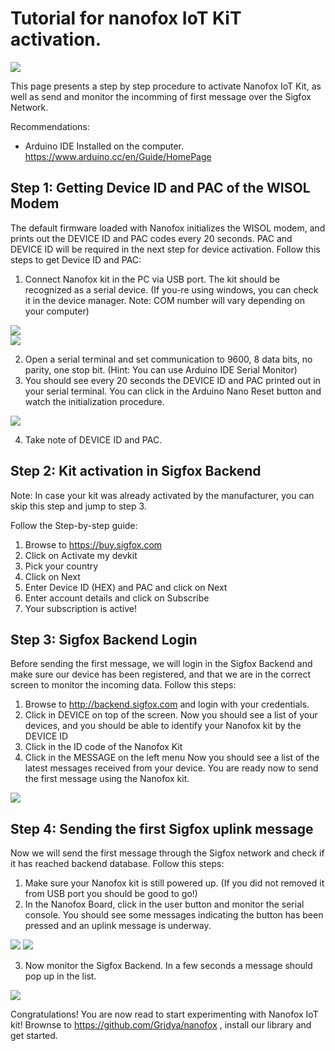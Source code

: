 # Tutorial for nanofox IoT KiT activation.

![](https://i.postimg.cc/NjzpBQ3r/kit-editeduppp.png)

This page presents a step by step procedure to activate Nanofox IoT Kit, as well as send and monitor the incomming of first message over the Sigfox Network.  

Recommendations:
- Arduino IDE Installed on the computer. https://www.arduino.cc/en/Guide/HomePage

## Step 1: Getting Device ID and PAC of the WISOL Modem

The default firmware loaded with Nanofox initializes the WISOL modem, and prints out the DEVICE ID and PAC codes every 20 seconds. PAC and DEVICE ID will be required in the next step for device activation. 
Follow this steps to get Device ID and PAC:

1.  Connect Nanofox kit in the PC via USB port. The kit should be recognized as a serial device. (If you-re using windows, you can check it in the device manager. Note: COM number will vary depending on your computer)

![](https://i.postimg.cc/nrDmJJtp/image.png)  
![](https://i.postimg.cc/66MHYVM0/image.png) 

2.  Open a serial terminal and set communication to 9600, 8 data bits, no parity, one stop bit. (Hint: You can use Arduino IDE Serial Monitor) 
3.  You should see every 20 seconds the DEVICE ID and PAC printed out in your serial terminal. You can click in the Arduino Nano Reset button and watch the initialization procedure.

![](https://i.postimg.cc/7ZhbS4f9/image.png) 

4.  Take note of DEVICE ID and PAC.


## Step 2: Kit activation in Sigfox Backend

Note: In case your kit was already activated by the manufacturer, you can skip this step and jump to step 3.

Follow the Step-by-step guide:

1.  Browse to https://buy.sigfox.com
2.  Click on Activate my devkit
3.  Pick your country
4.  Click on Next
5.  Enter Device ID (HEX) and PAC and click on Next
6.  Enter account details and click on Subscribe
7.  Your subscription is active!

## Step 3: Sigfox Backend Login

Before sending the first message, we will login in the Sigfox Backend and make sure our device has been registered, and that we are in the correct screen to monitor the incoming data.
Follow this steps:

1.  Browse to http://backend.sigfox.com and login with your credentials.
2.  Click in DEVICE on top of the screen. 
  Now you should see a list of your devices, and you should be able to identify your Nanofox kit by the DEVICE ID
3.  Click in the ID code of the Nanofox Kit
4.  Click in the MESSAGE on the left menu
  Now you should see a list of the latest messages received from your device. You are ready now to send the first message using the Nanofox kit.

![](https://i.postimg.cc/jSPmgwwS/image.png)  
  
  ## Step 4: Sending the first Sigfox uplink message

Now we will send the first message through the Sigfox network and check if it has reached backend database. 
Follow this steps:

1.  Make sure your Nanofox kit is still powered up. (If you did not removed it from USB port you should be good to go!) 
2.  In the Nanofox Board, click in the user button and monitor the serial console. You should see some messages indicating the button has been pressed and an uplink message is underway. 

![](https://i.postimg.cc/854jhzBy/image.png) 
![](https://i.postimg.cc/cJmsz5gC/image.png)  

3.  Now monitor the Sigfox Backend. In a few seconds a message should pop up in the list.

![](https://i.postimg.cc/FHvznSWP/image.png) 

Congratulations! You are now read to start experimenting with Nanofox IoT kit!
Brownse to https://github.com/Gridya/nanofox , install our library and get started.
  

  



